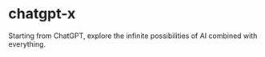 # chatgpt-x
Starting from ChatGPT, explore the infinite possibilities of AI combined with everything.
